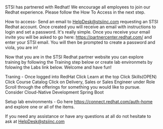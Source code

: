 STSI has partnered with Redhat! We encourage all employees to join our Redhat experience. Please follow the How To Access in the next step.

How to access-
Send an email to HelpDesk@stsiinc.com requesting an STSI Redhat account. Once created you will receive an email with instructions to login and set a password. It's really simple. 
Once you receive your email invite you will be asked to go here: https://partnercenter.redhat.com/ and enter your STSI email. You will then be prompted to create a password and viola, you are in!

Now that you are in the STSI Redhat partner website you can explore training by following the Training step below or create lab environmets by folowing the Labs link below.
Welcome and have fun!

Traning - 
Once logged into RedHat
Click Learn at the top
Click Skills(OPEN)
Click Course Catalog
Click on Delivery, Sales or Sales Engineer under Role 
Scroll through the offerings for something you would like to pursue. Consider Cloud-Native Development Spring Boot

Setup lab environments - 
Go here https://connect.redhat.com/auth-home and explore one or all of the items.

If you need any assistance or have any questions at all do not hesitate to ask at HelpDesk@stsiinc.com 
